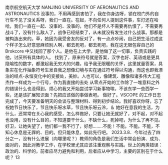南京航空航天大学
NANJING UNIVERSITY OF AERONAUTICS AND ASTRONAUTICS
没事的，不用再感到害怕了，我在你身边呀，锁在校门外的自行车不见了没关系呀，我们一直在。在起，不向任何人提到这件事，车灯还在哈哈，我们一直在一起、没事的、没事的，他们不是坏人不需要再仇恨了，不需要再战斗了，没有什么敌人了，战争已经结束了，从未就没有发生过什么战事。那都是被构造出来的。草，她因为我受舍友的反对了，有一点点吵闹，自己把生活过成这个样子怎么好意思麻烦别人啊，都去死吧，都去死吧，我在这无限包容自己的 Brokcore 中又找回了那个人。是他在上大学，是他做了这一切事，负责实践的他，讨厌所有具体的人。
找到了，原来符号就是答案，汉字也好、英语或是更具隐喻性的数字，都激起我无穷大的兴趣，给予我无限暖的关怀，这里就量答案，具象实在化作抽象符号生发自我之想像幻境与实在通过符号得以沟通，而这也即我漂泊的经点-永恒变化中的变接处，美妙。人也可以，像建筑、雕像和诸多伟大工程杰作一样成为一个行号，作为我直接的去处
从零点开始的工作除了一堆意料之外的错误什么也没得到，烦心的我又开始尝试学习新事物唉，不该东学一些西学一些，还是该扩展知识面？先把应该做的事做表吧。
做好了。VSCOPE 的工作日志完成了，今天要准备明天的会谈与整理材料、得到初步结论。我好喜欢你呀，忘了祝她节日快乐了，节且快乐呀水草，节且快乐呀云泠，＆
她好在意我的生活，为什么，还常常在关心我的感受，怎么样做好，只要让她无就好了，对不起，对不起也没用，没有什么目的，不知道要干什么，不缺什么，死掉吧，为什么了再不见。好卫，让她失望了，他们都一我不行了，好想........不能！不能。不能。不能，不知心休息是无罪的、目的。但只能休息，如此先行吧。
2023.3.8．今年过去了四分之一，没有什么进展（向哪里呢？）教师的角色是我们生活中常会扮演、成为、面对的，因此对教学工作，在学校里尤其应该注重观察与实践。世上的两类错误：政治的、科学的，前者应尽力避免和利用，后者应从中学习，主要的区别在于什么呢？
13
